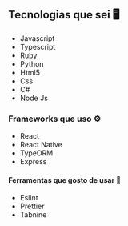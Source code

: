 ## Tecnologias que sei 🖥️
* Javascript
* Typescript
* Ruby 
* Python
* Html5
* Css
* C#
* Node Js
### Frameworks que uso ⚙️
* React
* React Native
* TypeORM
* Express
#### Ferramentas que gosto de usar 🧰
* Eslint
* Prettier
* Tabnine
